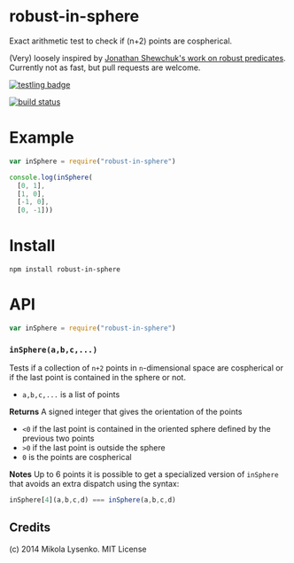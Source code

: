 robust-in-sphere
================
Exact arithmetic test to check if (n+2) points are cospherical.

(Very) loosely inspired by [Jonathan Shewchuk's work on robust predicates](http://www.cs.cmu.edu/~quake/robust.html).  Currently not as fast, but pull requests are welcome.

[![testling badge](https://ci.testling.com/mikolalysenko/robust-in-sphere.png)](https://ci.testling.com/mikolalysenko/robust-in-sphere)

[![build status](https://secure.travis-ci.org/mikolalysenko/robust-in-sphere.png)](http://travis-ci.org/mikolalysenko/robust-in-sphere)

# Example

```javascript
var inSphere = require("robust-in-sphere")

console.log(inSphere(
  [0, 1],
  [1, 0],
  [-1, 0],
  [0, -1]))
```

# Install

```
npm install robust-in-sphere
```

# API

```javascript
var inSphere = require("robust-in-sphere")
```

### `inSphere(a,b,c,...)`
Tests if a collection of `n+2` points in `n`-dimensional space are cospherical or if the last point is contained in the sphere or not.

* `a,b,c,...` is a list of points

**Returns** A signed integer that gives the orientation of the points
* `<0` if the last point is contained in the oriented sphere defined by the previous two points
* `>0` if the last point is outside the sphere
* `0` is the points are cospherical

**Notes** Up to 6 points it is possible to get a specialized version of `inSphere` that avoids an extra dispatch using the syntax:

```javascript
inSphere[4](a,b,c,d) === inSphere(a,b,c,d)
```

## Credits
(c) 2014 Mikola Lysenko. MIT License